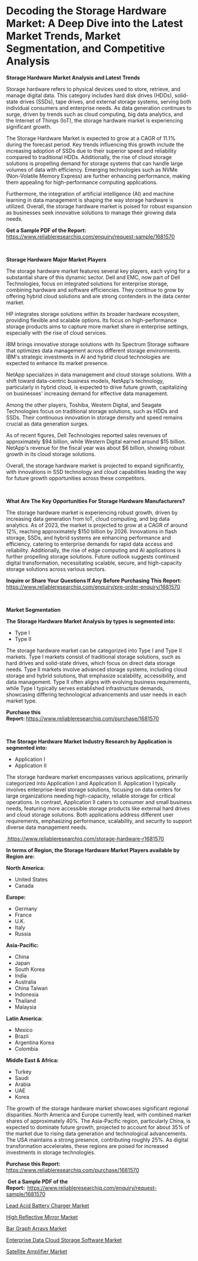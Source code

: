 <p><h1>Decoding the Storage Hardware Market: A Deep Dive into the Latest Market Trends, Market Segmentation, and Competitive Analysis</h1></p><p><strong>Storage Hardware Market Analysis and Latest Trends</strong></p>
<p><p>Storage hardware refers to physical devices used to store, retrieve, and manage digital data. This category includes hard disk drives (HDDs), solid-state drives (SSDs), tape drives, and external storage systems, serving both individual consumers and enterprise needs. As data generation continues to surge, driven by trends such as cloud computing, big data analytics, and the Internet of Things (IoT), the storage hardware market is experiencing significant growth.</p><p>The Storage Hardware Market is expected to grow at a CAGR of 11.1% during the forecast period. Key trends influencing this growth include the increasing adoption of SSDs due to their superior speed and reliability compared to traditional HDDs. Additionally, the rise of cloud storage solutions is propelling demand for storage systems that can handle large volumes of data with efficiency. Emerging technologies such as NVMe (Non-Volatile Memory Express) are further enhancing performance, making them appealing for high-performance computing applications.</p><p>Furthermore, the integration of artificial intelligence (AI) and machine learning in data management is shaping the way storage hardware is utilized. Overall, the storage hardware market is poised for robust expansion as businesses seek innovative solutions to manage their growing data needs.</p></p>
<p><strong>Get a Sample PDF of the Report:&nbsp;</strong> <a href="https://www.reliableresearchiq.com/enquiry/request-sample/1681570?utm_campaign=99&utm_medium=2&utm_source=Github&utm_content=ia&utm_term=01102024&utm_id=storage-hardware">https://www.reliableresearchiq.com/enquiry/request-sample/1681570</a></p>
<p>&nbsp;</p>
<p><strong>Storage Hardware Major Market Players</strong></p>
<p><p>The storage hardware market features several key players, each vying for a substantial share of this dynamic sector. Dell and EMC, now part of Dell Technologies, focus on integrated solutions for enterprise storage, combining hardware and software efficiencies. They continue to grow by offering hybrid cloud solutions and are strong contenders in the data center market.</p><p>HP integrates storage solutions within its broader hardware ecosystem, providing flexible and scalable options. Its focus on high-performance storage products aims to capture more market share in enterprise settings, especially with the rise of cloud services.</p><p>IBM brings innovative storage solutions with its Spectrum Storage software that optimizes data management across different storage environments. IBM's strategic investments in AI and hybrid cloud technologies are expected to enhance its market presence.</p><p>NetApp specializes in data management and cloud storage solutions. With a shift toward data-centric business models, NetApp's technology, particularly in hybrid cloud, is expected to drive future growth, capitalizing on businesses' increasing demand for effective data management.</p><p>Among the other players, Toshiba, Western Digital, and Seagate Technologies focus on traditional storage solutions, such as HDDs and SSDs. Their continuous innovation in storage density and speed remains crucial as data generation surges.</p><p>As of recent figures, Dell Technologies reported sales revenues of approximately $94 billion, while Western Digital earned around $15 billion. NetApp's revenue for the fiscal year was about $6 billion, showing robust growth in its cloud storage solutions.</p><p>Overall, the storage hardware market is projected to expand significantly, with innovations in SSD technology and cloud capabilities leading the way for future growth opportunities across these competitors.</p></p>
<p>&nbsp;</p>
<p><strong>What Are The Key Opportunities For Storage Hardware Manufacturers?</strong></p>
<p><p>The storage hardware market is experiencing robust growth, driven by increasing data generation from IoT, cloud computing, and big data analytics. As of 2023, the market is projected to grow at a CAGR of around 12%, reaching approximately $150 billion by 2026. Innovations in flash storage, SSDs, and hybrid systems are enhancing performance and efficiency, catering to enterprise demands for rapid data access and reliability. Additionally, the rise of edge computing and AI applications is further propelling storage solutions. Future outlook suggests continued digital transformation, necessitating scalable, secure, and high-capacity storage solutions across various sectors.</p></p>
<p><strong>Inquire or Share Your Questions If Any Before Purchasing This Report:</strong> <a href="https://www.reliableresearchiq.com/enquiry/pre-order-enquiry/1681570?utm_campaign=99&utm_medium=2&utm_source=Github&utm_content=ia&utm_term=01102024&utm_id=storage-hardware">https://www.reliableresearchiq.com/enquiry/pre-order-enquiry/1681570</a></p>
<p>&nbsp;</p>
<p><strong>Market Segmentation</strong></p>
<p><strong>The Storage Hardware Market Analysis by types is segmented into:</strong></p>
<p><ul><li>Type I</li><li>Type II</li></ul></p>
<p><p>The storage hardware market can be categorized into Type I and Type II markets. Type I markets consist of traditional storage solutions, such as hard drives and solid-state drives, which focus on direct data storage needs. Type II markets involve advanced storage systems, including cloud storage and hybrid solutions, that emphasize scalability, accessibility, and data management. Type II often aligns with evolving business requirements, while Type I typically serves established infrastructure demands, showcasing differing technological advancements and user needs in each market type.</p></p>
<p><strong>Purchase this Report:&nbsp;</strong><a href="https://www.reliableresearchiq.com/purchase/1681570?utm_campaign=99&utm_medium=2&utm_source=Github&utm_content=ia&utm_term=01102024&utm_id=storage-hardware">https://www.reliableresearchiq.com/purchase/1681570</a></p>
<p>&nbsp;</p>
<p><strong>The Storage Hardware Market Industry Research by Application is segmented into:</strong></p>
<p><ul><li>Application I</li><li>Application II</li></ul></p>
<p><p>The storage hardware market encompasses various applications, primarily categorized into Application I and Application II. Application I typically involves enterprise-level storage solutions, focusing on data centers for large organizations needing high-capacity, reliable storage for critical operations. In contrast, Application II caters to consumer and small business needs, featuring more accessible storage products like external hard drives and cloud storage solutions. Both applications address different user requirements, emphasizing performance, scalability, and security to support diverse data management needs.</p></p>
<p><a href="https://www.reliableresearchiq.com/storage-hardware-r1681570?utm_campaign=99&utm_medium=2&utm_source=Github&utm_content=ia&utm_term=01102024&utm_id=storage-hardware">&nbsp;https://www.reliableresearchiq.com/storage-hardware-r1681570</a></p>
<p><strong>In terms of Region, the Storage Hardware Market Players available by Region are:</strong></p>
<p>
    <p> <strong> North America: </strong>
        <ul>
            <li>United States</li>
            <li>Canada</li>
        </ul>
        </p> 
    <p> <strong> Europe: </strong>
        <ul>
            <li>Germany</li>
            <li>France</li>
            <li>U.K.</li>
            <li>Italy</li>
            <li>Russia</li>
        </ul>
        </p> 
    <p> <strong> Asia-Pacific: </strong>
        <ul>
            <li>China</li>
            <li>Japan</li>
            <li>South Korea</li>
            <li>India</li>
            <li>Australia</li>
            <li>China Taiwan</li>
            <li>Indonesia</li>
            <li>Thailand</li>
            <li>Malaysia</li>
        </ul>
        </p> 
    <p> <strong> Latin America: </strong>
        <ul>
            <li>Mexico</li>
            <li>Brazil</li>
            <li>Argentina Korea</li>
            <li>Colombia</li>
        </ul>
        </p> 
    <p> <strong> Middle East & Africa: </strong>
        <ul>
            <li>Turkey</li>
            <li>Saudi</li>
            <li>Arabia</li>
            <li>UAE</li>
            <li>Korea</li>
        </ul>
    </p>
    </p>
<p><p>The growth of the storage hardware market showcases significant regional disparities. North America and Europe currently lead, with combined market shares of approximately 40%. The Asia-Pacific region, particularly China, is expected to dominate future growth, projected to account for about 35% of the market due to rising data generation and technological advancements. The USA maintains a strong presence, contributing roughly 25%. As digital transformation accelerates, these regions are poised for increased investments in storage technologies.</p></p>
<p><strong>Purchase this Report: </strong><a href="https://www.reliableresearchiq.com/purchase/1681570?utm_campaign=99&utm_medium=2&utm_source=Github&utm_content=ia&utm_term=01102024&utm_id=storage-hardware">https://www.reliableresearchiq.com/purchase/1681570</a></p>
<p>&nbsp;<strong>Get a Sample PDF of the Report:&nbsp;&nbsp;</strong><a href="https://www.reliableresearchiq.com/enquiry/request-sample/1681570?utm_campaign=99&utm_medium=2&utm_source=Github&utm_content=ia&utm_term=01102024&utm_id=storage-hardware">https://www.reliableresearchiq.com/enquiry/request-sample/1681570</a></p>
<p><strong></strong></p>
<p><p><a href="https://www.linkedin.com/pulse/lead-acid-battery-charger-market-trends-regional-insights-149uf?utm_campaign=99&utm_medium=2&utm_source=Github&utm_content=ia&utm_term=01102024&utm_id=storage-hardware">Lead Acid Battery Charger Market</a></p><p><a href="https://www.linkedin.com/pulse/high-reflective-mirror-market-size-growth-industry-analysis-thkof?utm_campaign=99&utm_medium=2&utm_source=Github&utm_content=ia&utm_term=01102024&utm_id=storage-hardware">High Reflective Mirror Market</a></p><p><a href="https://issuu.com/reportprime-2/docs/bar-graph-arrays-market-size-2030.p_7d0124db8c1853?utm_campaign=99&utm_medium=2&utm_source=Github&utm_content=ia&utm_term=01102024&utm_id=storage-hardware">Bar Graph Arrays Market</a></p><p><a href="https://github.com/darcy8m10dupre/Market-Research-Report-List-1/blob/main/enterprise-data-cloud-storage-software-market.md?utm_campaign=99&utm_medium=2&utm_source=Github&utm_content=ia&utm_term=01102024&utm_id=storage-hardware">Enterprise Data Cloud Storage Software Market</a></p><p><a href="https://issuu.com/reportprime-2/docs/satellite-amplifier-market-size-203_6fea205125b818?utm_campaign=99&utm_medium=2&utm_source=Github&utm_content=ia&utm_term=01102024&utm_id=storage-hardware">Satellite Amplifier Market</a></p></p>